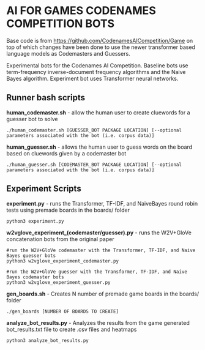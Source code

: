 # AI FOR GAMES CODENAMES COMPETITION BOTS

Base code is from https://github.com/CodenamesAICompetition/Game on top of which changes have been done to use the newer transformer based language models as Codemasters and Guessers.

Experimental bots for the Codenames AI Competition. Baseline bots use term-frequency inverse-document frequency algorithms and the Naive Bayes algorithm. Experiment bot uses Transformer neural networks.

## Runner bash scripts

**human_codemaster.sh** - allow the human user to create cluewords for a guesser bot to solve
```
./human_codemaster.sh [GUESSER_BOT PACKAGE LOCATION] [--optional parameters associated with the bot (i.e. corpus data)]
```

**human_guesser.sh** - allows the human user to guess words on the board based on cluewords given by a codemaster bot
```
./human_guesser.sh [CODEMASTER_BOT PACKAGE LOCATION] [--optional parameters associated with the bot (i.e. corpus data)]
```

## Experiment Scripts

**experiment.py** - runs the Transformer, TF-IDF, and NaiveBayes round robin tests using premade boards in the boards/ folder
```
python3 experiment.py
```

**w2vglove_experiment_(codemaster/guesser).py** - runs the W2V+GloVe concatenation bots from the original paper
```
#run the W2V+GloVe codemaster with the Transformer, TF-IDF, and Naive Bayes guesser bots
python3 w2vglove_experiment_codemaster.py 
```
```
#run the W2V+GloVe guesser with the Transformer, TF-IDF, and Naive Bayes codemaster bots
python3 w2vglove_experiment_guesser.py 
```

**gen_boards.sh** - Creates N number of premade game boards in the boards/ folder
```
./gen_boards [NUMBER OF BOARDS TO CREATE]
```

**analyze_bot_results.py** - Analyzes the results from the game generated bot_results.txt file to create .csv files and heatmaps
```
python3 analyze_bot_results.py
```

